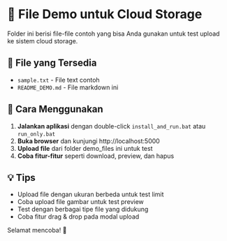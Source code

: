 # 📁 File Demo untuk Cloud Storage

Folder ini berisi file-file contoh yang bisa Anda gunakan untuk test upload ke sistem cloud storage.

## 📄 File yang Tersedia

- `sample.txt` - File text contoh
- `README_DEMO.md` - File markdown ini

## 🎯 Cara Menggunakan

1. **Jalankan aplikasi** dengan double-click `install_and_run.bat` atau `run_only.bat`
2. **Buka browser** dan kunjungi http://localhost:5000
3. **Upload file** dari folder demo_files ini untuk test
4. **Coba fitur-fitur** seperti download, preview, dan hapus

## 💡 Tips

- Upload file dengan ukuran berbeda untuk test limit
- Coba upload file gambar untuk test preview
- Test dengan berbagai tipe file yang didukung
- Coba fitur drag & drop pada modal upload

Selamat mencoba! 🚀
